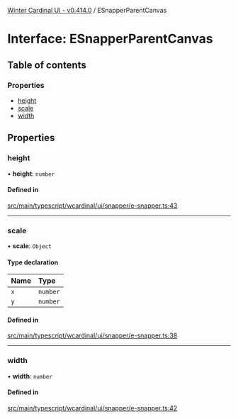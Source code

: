[Winter Cardinal UI - v0.414.0](../index.md) / ESnapperParentCanvas

# Interface: ESnapperParentCanvas

## Table of contents

### Properties

- [height](ESnapperParentCanvas.md#height)
- [scale](ESnapperParentCanvas.md#scale)
- [width](ESnapperParentCanvas.md#width)

## Properties

### height

• **height**: `number`

#### Defined in

[src/main/typescript/wcardinal/ui/snapper/e-snapper.ts:43](https://github.com/winter-cardinal/winter-cardinal-ui/blob/v0.414.0/src/main/typescript/wcardinal/ui/snapper/e-snapper.ts#L43)

___

### scale

• **scale**: `Object`

#### Type declaration

| Name | Type |
| :------ | :------ |
| `x` | `number` |
| `y` | `number` |

#### Defined in

[src/main/typescript/wcardinal/ui/snapper/e-snapper.ts:38](https://github.com/winter-cardinal/winter-cardinal-ui/blob/v0.414.0/src/main/typescript/wcardinal/ui/snapper/e-snapper.ts#L38)

___

### width

• **width**: `number`

#### Defined in

[src/main/typescript/wcardinal/ui/snapper/e-snapper.ts:42](https://github.com/winter-cardinal/winter-cardinal-ui/blob/v0.414.0/src/main/typescript/wcardinal/ui/snapper/e-snapper.ts#L42)
